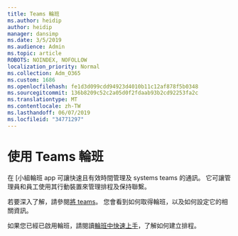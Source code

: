 ```yaml
---
title: Teams 輪班
ms.author: heidip
author: heidip
manager: dansimp
ms.date: 3/5/2019
ms.audience: Admin
ms.topic: article
ROBOTS: NOINDEX, NOFOLLOW
localization_priority: Normal
ms.collection: Adm_O365
ms.custom: 1686
ms.openlocfilehash: fe1d3d099cdd94923d4010b11c12af878f5b0348
ms.sourcegitcommit: 136b8209c52c2a05d0f2fdaab93b2cd92253fa2c
ms.translationtype: MT
ms.contentlocale: zh-TW
ms.lasthandoff: 06/07/2019
ms.locfileid: "34771297"
---
```

# <a name="using-teams-shifts"></a>使用 Teams 輪班

在 [小組輪班 app 可讓快速且有效時間管理及 systems teams 的通訊。 它可讓管理員和員工使用其行動裝置來管理排程及保持聯繫。

若要深入了解，請參閱[將 teams](https://docs.microsoft.com/microsoftteams/expand-teams-across-your-org/shifts-for-teams-landing-page)。 您會看到如何取得輪班，以及如何設定它的相關資訊。

如果您已經已啟用輪班，請閱讀[輪班中快速上手](https://support.office.com/article/get-started-in-shifts-5f3e30d8-1821-4904-be26-c3cd25a497d6)，了解如何建立排程。

